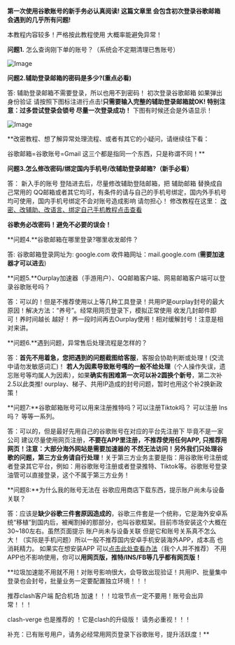 **第一次使用谷歌账号的新手务必认真阅读! 这篇文章里 会包含初次登录谷歌邮箱 会遇到的几乎所有问题!**

本教程内容较多！严格按此教程使用 大概率能避免异常！

**问题1.** 怎么查询刚下单的账号？（系统会不定期清理已售账号）

![Image](https://github.com/user-attachments/assets/9e11e782-ce91-4459-adbb-5d5371925eb9)


**问题2.**辅助登录邮箱的密码是多少?**(重点必看)**

答: 辅助登录邮箱不需要登录，所以也用不到密码！ 初次登录谷歌邮箱 如果弹出身份验证 请按照下图标注进行点击!**只需要输入完整的辅助登录邮箱就OK! 特别注意：过多尝试登录会锁号 尽量一次登录成功！** 下图有时候还会是外语显示！

![Image](https://github.com/user-attachments/assets/0ac6753b-ed41-476b-8a61-508dd6c911c4)

**改密教程、想了解异常处理流程、或者有其它的小疑问，请继续往下看：

谷歌邮箱=谷歌账号=Gmail 这三个都是指同一个东西，只是称谓不同！**

**问题3.**怎么修改密码/绑定国内手机号/改辅助登录邮箱?**（新手必看）**

答： 新入手的账号 登陆进去后，尽量修改辅助登陆邮箱，把 辅助邮箱 替换成自己常用的 QQ邮箱或者其它均可，有条件的请与自己的手机号绑定，国内外手机号均可使用，国内手机号绑定不会对账号造成影响 请勿担心！ 修改教程在这里： [改密、改辅助、改语言、绑定自己手机教程点击查看](https://c.da123.top/38.html)

**谷歌务必改密码！避免不必要的误会！**

**问题4.**谷歌邮箱在哪里登录?哪里收发邮件？

答: 谷歌邮箱登录网址为: google.com 收件箱网址：mail.google.com (**需要加速器才可以进去**)

**问题5.**Ourplay加速器（手游用户）、QQ邮箱客户端、网易邮箱客户端可以登录谷歌账号吗？

答：可以的！但是不推荐使用以上等几种工具登录！共用IP是ourplay封号的最大原因！解决方法：“养号”。经常用网页登录下，模拟正常使用 收发几封邮件即可！养时间越长 越好！ 养一段时间再去Ourplay使用！相对缓解封号！注意是相对来讲。

**问题6.**遇到问题，异常售后处理流程是怎样的？

答：**首先不用着急，您把遇到的问题截图给客服**，客服会协助判断或处理！(交流中请勿发敏感词汇)！ **若人为因素导致账号嘎的一般不给处理**（个人操作失误，遗忘账号等均属人为因素），如果**确实有困难第一次可以补2圆换个新号**，第二次补2.5以此类推! ourplay、梯子、共用IP造成的封号问题，暂时也用这个补2换新政策！

**问题7:**谷歌邮箱账号可以用来注册推特吗？可以注册Tiktok吗？ 可以注册 Ins吗？ 等等一系列。

答：可以的，但是最好先用自己的谷歌账号在对应的平台先注册下 毕竟不是一家公司 建议尽量使用网页注册，**不要在APP里注册，不推荐使用任何APP, 只推荐用网页！**注意：大部分海外网站是需要加速器的 不然无法访问！另外我们**只处理谷歌的问题，第三方业务请自行处理**！关于第三方业务主要是指：用谷歌账号注册或者登录其它平台，例如：用谷歌账号注册或者登录推特、Tiktok等。谷歌账号登录油管可以直接登录，这个不属于第三方业务！

**问题8:**为什么我的账号无法在 谷歌应用商店下载东西，提示账户尚未与设备关联？

答：应该是**缺少谷歌三件套原因造成的**，谷歌三件套是一个统称，它是海外安卓系统“移植”到国内后，被阉割掉的那部分，也叫谷歌框架。目前市场安装这个大概在30~180左右。虽然页面提示 账户尚未与设备关联 但是它和账号关系真不怎么大！（实际是手机问题）所以一般不推荐国内安卓手机安装海外APP，成本高 也消耗精力。 如果实在想安装APP 可以[点击此处查看办法](https://c.da123.top/101.html)（我个人并不推荐） 不用APP也不影响使用，你可以**用网页版，推特/INS/FB等几乎都有网页版！**

**垃圾加速能不用就不用！对账号影响很大，会导致出现验证！共用IP、批量集中登录也会封号，批量业务一定要配置独立环境！！！

推荐clash客户端 配合机场 加速！！！垃圾节点一定不要用！账号会出异常！！！

clash-verge 也是推荐的 ！它是clash的升级版！ 请务必重视！！！

补充：已有账号用户，请务必经常用网页登录下谷歌账号，提升活跃度！**